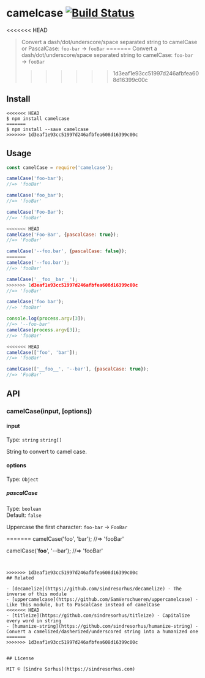 # camelcase [![Build Status](https://travis-ci.org/sindresorhus/camelcase.svg?branch=master)](https://travis-ci.org/sindresorhus/camelcase)

<<<<<<< HEAD
> Convert a dash/dot/underscore/space separated string to camelCase or PascalCase: `foo-bar` → `fooBar`
=======
> Convert a dash/dot/underscore/space separated string to camelCase: `foo-bar` → `fooBar`
>>>>>>> 1d3eaf1e93cc51997d246afbfea608d16399c00c


## Install

```
<<<<<<< HEAD
$ npm install camelcase
=======
$ npm install --save camelcase
>>>>>>> 1d3eaf1e93cc51997d246afbfea608d16399c00c
```


## Usage

```js
const camelCase = require('camelcase');

camelCase('foo-bar');
//=> 'fooBar'

camelCase('foo_bar');
//=> 'fooBar'

camelCase('Foo-Bar');
//=> 'fooBar'

<<<<<<< HEAD
camelCase('Foo-Bar', {pascalCase: true});
//=> 'FooBar'

camelCase('--foo.bar', {pascalCase: false});
=======
camelCase('--foo.bar');
//=> 'fooBar'

camelCase('__foo__bar__');
>>>>>>> 1d3eaf1e93cc51997d246afbfea608d16399c00c
//=> 'fooBar'

camelCase('foo bar');
//=> 'fooBar'

console.log(process.argv[3]);
//=> '--foo-bar'
camelCase(process.argv[3]);
//=> 'fooBar'

<<<<<<< HEAD
camelCase(['foo', 'bar']);
//=> 'fooBar'

camelCase(['__foo__', '--bar'], {pascalCase: true});
//=> 'FooBar'
```


## API

### camelCase(input, [options])

#### input

Type: `string` `string[]`

String to convert to camel case.

#### options

Type: `Object`

##### pascalCase

Type: `boolean`<br>
Default: `false`

Uppercase the first character: `foo-bar` → `FooBar`


=======
camelCase('foo', 'bar');
//=> 'fooBar'

camelCase('__foo__', '--bar');
//=> 'fooBar'
```


>>>>>>> 1d3eaf1e93cc51997d246afbfea608d16399c00c
## Related

- [decamelize](https://github.com/sindresorhus/decamelize) - The inverse of this module
- [uppercamelcase](https://github.com/SamVerschueren/uppercamelcase) - Like this module, but to PascalCase instead of camelCase
<<<<<<< HEAD
- [titleize](https://github.com/sindresorhus/titleize) - Capitalize every word in string
- [humanize-string](https://github.com/sindresorhus/humanize-string) - Convert a camelized/dasherized/underscored string into a humanized one
=======
>>>>>>> 1d3eaf1e93cc51997d246afbfea608d16399c00c


## License

MIT © [Sindre Sorhus](https://sindresorhus.com)
